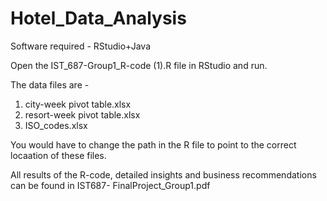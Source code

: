 # Hotel_Data_Analysis

Software required - RStudio+Java

Open the IST_687-Group1_R-code (1).R file in RStudio and run.

The data files are -
1. city-week pivot table.xlsx
2. resort-week pivot table.xlsx
3. ISO_codes.xlsx

You would have to change the path in the R file to point to the correct locaation of these files.

All results of the R-code, detailed insights and business recommendations can be found in IST687- FinalProject_Group1.pdf
